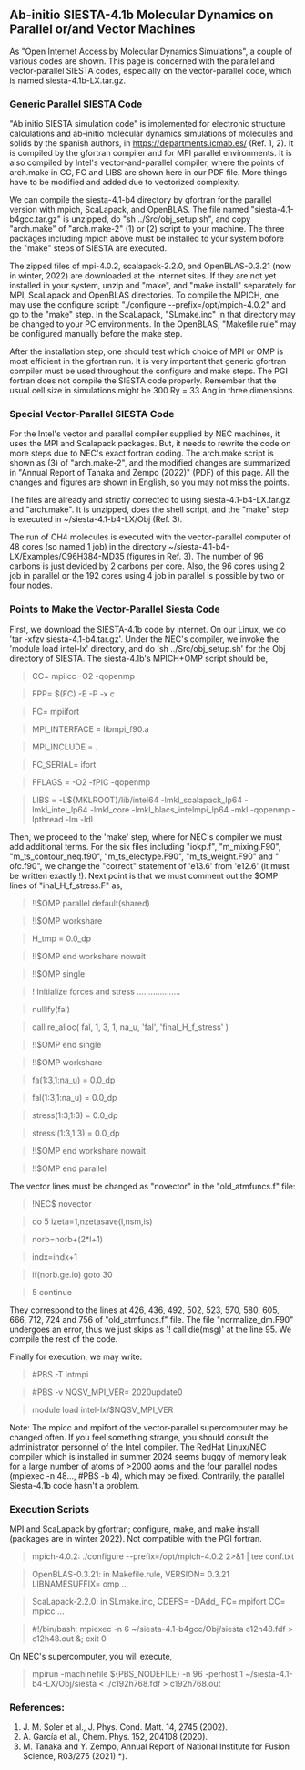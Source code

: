 ## Ab-initio SIESTA-4.1b Molecular Dynamics on Parallel or/and Vector Machines ##

As "Open Internet Access by Molecular Dynamics Simulations", a couple of various codes 
are shown. This page is concerned with the parallel and vector-parallel SIESTA codes,
especially on the vector-parallel code, which is named siesta-4.1b-LX.tar.gz. 

### Generic Parallel SIESTA Code ###

"Ab initio SIESTA simulation code" is implemented for electronic structure calculations and ab-initio molecular dynamics simulations of molecules and solids by the spanish authors, in https://departments.icmab.es/ (Ref. 1, 2). It is compiled by the gfortran compiler and for MPI parallel environments. It is also compiled by Intel's vector-and-parallel compiler, where the points of arch.make in CC, FC and LIBS are shown here in our PDF file. More things have to be modified and added due to vectorized complexity.

We can compile the siesta-4.1-b4 directory by gfortran for the parallel version with mpich, ScaLapack, and OpenBLAS. The file named "siesta-4.1-b4gcc.tar.gz" is unzipped, do "sh ../Src/obj_setup.sh", and copy "arch.make" of "arch.make-2" (1) or (2) script to your machine. The three packages including mpich above must be installed to your system bofore the "make" steps of SIESTA are executed.

The zipped files of mpi-4.0.2, scalapack-2.2.0, and OpenBLAS-0.3.21 (now in winter, 2022) are downloaded at the internet sites. If they are not yet installed in your system, unzip and "make", and "make install" separately for MPI, ScaLapack and OpenBLAS directories. 
To compile the MPICH, one may use the configure script: "./configure --prefix=/opt/mpich-4.0.2" and go to the "make" step. In the ScaLapack, "SLmake.inc" in that directory may be changed to your PC environments. In the OpenBLAS, "Makefile.rule" may be configured manually before the make step. 

After the installation step, one should test which choice of MPI or OMP is most efficient in the gfortran run. It is very important that generic gfortran compiler must be used throughout the configure and make steps. The PGI fortran does not compile the SIESTA code properly. Remember that the usual cell size in simulations might be 300 Ry = 33 Ang in three dimensions.


### Special Vector-Parallel SIESTA Code ###

For the Intel's vector and parallel compiler supplied by NEC machines, it uses the MPI and Scalapack packages. But, it needs to rewrite the code on more steps due to NEC's exact fortran coding. The arch.make script is shown as (3) of "arch.make-2", and the modified changes are summarized in "Annual Report of Tanaka and Zempo (2022)" (PDF) of this page. All the changes and figures are shown in English, so you may not miss the points. 

The files are already and strictly corrected to using siesta-4.1-b4-LX.tar.gz and "arch.make". 
It is unzipped, does the shell script, and the "make" step is executed in ~/siesta-4.1-b4-LX/Obj (Ref. 3). 

The run of CH4 molecules is executed with the vector-parallel computer of 48 cores (so named 1 job)
in the directory ~/siesta-4.1-b4-LX/Examples/C96H384-MD35 (figures in Ref. 3). 
The number of 96 carbons is just devided by 2 carbons per core.
Also, the 96 cores using 2 job in parallel or the 192 cores using 4 job in parallel is possible 
by two or four nodes. 

### Points to Make the Vector-Parallel Siesta Code ###

First, we download the SIESTA-4.1b code by internet. On our Linux, we do 'tar -xfzv siesta-4.1-b4.tar.gz'. 
Under the NEC's compiler, we invoke the 'module load intel-lx' directory, and do 'sh ../Src/obj_setup.sh' 
for the Obj directory of SIESTA. The siesta-4.1b's MPICH+OMP script should be, 

  >CC= mpiicc -O2 -qopenmp  
  
  >FPP= $(FC) -E -P -x c
  
  >FC= mpiifort
  
  >MPI_INTERFACE = libmpi_f90.a 
  
  >MPI_INCLUDE = .
  
  >FC_SERIAL= ifort
  
  >FFLAGS = -O2 -fPIC -qopenmp
  
  >LIBS =  -L${MKLROOT}/lib/intel64 -lmkl_scalapack_lp64 -lmkl_intel_lp64 -lmkl_core -lmkl_blacs_intelmpi_lp64 -mkl -qopenmp -lpthread -lm -ldl

 Then, we proceed to the 'make' step, where for NEC's compiler we must add additional terms. 
For the six files including "iokp.f", "m_mixing.F90", "m_ts_contour_neq.f90", "m_ts_electype.F90",  "m_ts_weight.F90" and " ofc.f90", we change the "correct" statement of 'e13.6' from 'e12.6' (it must be written exactly !). 
Next point is that we must comment out the $OMP lines of "inal_H_f_stress.F" as,

  >!!$OMP parallel default(shared)
  
  >!!$OMP workshare
  
  >H_tmp = 0.0_dp
  
  >!!$OMP end workshare nowait
  
  >!!$OMP single
  
  >!  Initialize forces and stress ...................
  
  >nullify(fal) 
  
  >call re_alloc( fal, 1, 3, 1, na_u, 'fal', 'final_H_f_stress' )
  
  >!!$OMP end single
  
  >!!$OMP workshare
  
  >fa(1:3,1:na_u) = 0.0_dp
  
  >fal(1:3,1:na_u) = 0.0_dp   
  
  >stress(1:3,1:3) = 0.0_dp   
  
  >stressl(1:3,1:3) = 0.0_dp
  
  >!!$OMP end workshare nowait
  
  >!!$OMP end parallel

The vector lines must be changed as "novector" in the "old_atmfuncs.f" file:

  >!NEC$ novector
 
  >do 5 izeta=1,nzetasave(l,nsm,is)
  
  >norb=norb+(2*l+1)
  
  >indx=indx+1
  
  >if(norb.ge.io) goto 30
 
  >5 continue

They correspond to the lines at 426, 436, 492, 502, 523, 570, 580, 605, 666, 712, 724 and 756 of "old_atmfuncs.f" file.
The file "normalize_dm.F90" undergoes an error, thus we just skips as '! call die(msg)' at the line 95. 
We compile the rest of the code. 

Finally for execution, we may write:

  >#PBS -T intmpi

  >#PBS -v NQSV_MPI_VER= 2020update0

  >module load intel-lx/$NQSV_MPI_VER

Note: The mpicc and mpifort of the vector-parallel supercomputer may be changed often.
If you feel something strange, you should consult the administrator personnel of the Intel compiler. 
The RedHat Linux/NEC compiler which is installed in summer 2024 seems buggy of memory leak for a 
large number of atoms of >2000 aoms and the four parallel nodes (mpiexec -n 48..., #PBS -b 4), 
which may be fixed. Contrarily, the parallel Siesta-4.1b code hasn't a problem.

### Execution Scripts ###
 
MPI and ScaLapack by gfortran; configure, make, and make install (packages are in winter 2022). 
Not compatible with the PGI fortran.

>mpich-4.0.2: ./configure --prefix=/opt/mpich-4.0.2 2>&1 | tee conf.txt

>OpenBLAS-0.3.21: in Makefile.rule, VERSION= 0.3.21  LIBNAMESUFFIX= omp ...

>ScaLapack-2.2.0: in SLmake.inc, CDEFS= -DAdd_  FC= mpifort  CC= mpicc ...

>#!/bin/bash; mpiexec -n 6 ~/siesta-4.1-b4gcc/Obj/siesta c12h48.fdf > c12h48.out &; exit 0

On NEC's supercomputer, you will execute, 

>mpirun -machinefile ${PBS_NODEFILE} -n 96 -perhost 1 ~/siesta-4.1-b4-LX/Obj/siesta < ./c192h768.fdf > c192h768.out

### References: ###

1. J. M. Soler et al., J. Phys. Cond. Matt. 14, 2745 (2002).
2. A. García et al., Chem. Phys. 152, 204108 (2020).
3. M. Tanaka and Y. Zempo, Annual Report of National Institute for Fusion Science, R03/275 (2021) *).
